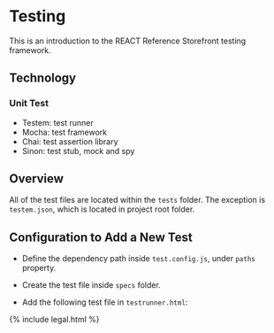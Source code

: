 Testing
====================
This is an introduction to the REACT Reference Storefront testing framework. 


Technology
---------------------

### Unit Test
* Testem: test runner
* Mocha:  test framework
* Chai:   test assertion library
* Sinon:  test stub, mock and spy


Overview
---------------------
All of the test files are located within the `tests` folder. The exception is `testem.json`, which is located in project root folder.
<test folder structure>


Configuration to Add a New Test
---------------------
* Define the dependency path inside `test.config.js`, under `paths` property.
* Create the test file inside `specs` folder.
* Add the following test file in `testrunner.html`:

     <script type="text/javascript" charset="utf-8">
       require([
        // adds test file into test runner here
       ], runMocha);
     </script>

{% include legal.html %}
